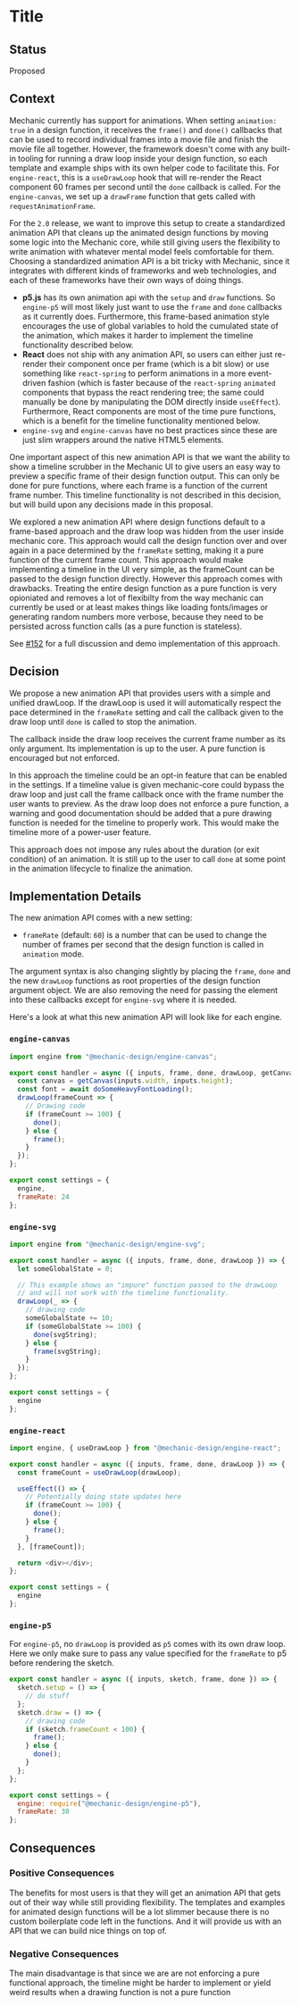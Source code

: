 # Title

## Status

Proposed

## Context

Mechanic currently has support for animations. When setting `animation: true` in a design function, it receives the `frame()` and `done()` callbacks that can be used to record individual frames into a movie file and finish the movie file all together. However, the framework doesn't come with any built-in tooling for running a draw loop inside your design function, so each template and example ships with its own helper code to facilitate this. For `engine-react`, this is a `useDrawLoop` hook that will re-render the React component 60 frames per second until the `done` callback is called. For the `engine-canvas`, we set up a `drawFrame` function that gets called with `requestAnimationFrame`.

For the `2.0` release, we want to improve this setup to create a standardized animation API that cleans up the animated design functions by moving some logic into the Mechanic core, while still giving users the flexibility to write animation with whatever mental model feels comfortable for them. Choosing a standardized animation API is a bit tricky with Mechanic, since it integrates with different kinds of frameworks and web technologies, and each of these frameworks have their own ways of doing things.

- **p5.js** has its own animation api with the `setup` and `draw` functions. So `engine-p5` will most likely just want to use the `frame` and `done` callbacks as it currently does. Furthermore, this frame-based animation style encourages the use of global variables to hold the cumulated state of the animation, which makes it harder to implement the timeline functionality described below.
- **React** does not ship with any animation API, so users can either just re-render their component once per frame (which is a bit slow) or use something like `react-spring` to perform animations in a more event-driven fashion (which is faster because of the `react-spring` `animated` components that bypass the react rendering tree; the same could manually be done by manipulating the DOM directly inside `useEffect`). Furthermore, React components are most of the time pure functions, which is a benefit for the timeline functionality mentioned below.
- `engine-svg` and `engine-canvas` have no best practices since these are just slim wrappers around the native HTML5 elements.

One important aspect of this new animation API is that we want the ability to show a timeline scrubber in the Mechanic UI to give users an easy way to preview a specific frame of their design function output. This can only be done for pure functions, where each frame is a function of the current frame number. This timeline functionality is not described in this decision, but will build upon any decisions made in this proposal.

We explored a new animation API where design functions default to a frame-based approach and the draw loop was hidden from the user inside mechanic core. This approach would call the design function over and over again in a pace determined by the `frameRate` setting, making it a pure function of the current frame count. This approach would make implementing a timeline in the UI very simple, as the frameCount can be passed to the design function directly. However this approach comes with drawbacks. Treating the entire design function as a pure function is very opioniated and removes a lot of flexibilty from the way mechanic can currently be used or at least makes things like loading fonts/images or generating random numbers more verbose, because they need to be persisted across function calls (as a pure function is stateless).

See [#152](https://github.com/designsystemsinternational/mechanic/pull/152) for a full discussion and demo implementation of this approach.

## Decision

We propose a new animation API that provides users with a simple and unified drawLoop. If the drawLoop is used it will automatically respect the pace determined in the `frameRate` setting and call the callback given to the draw loop until `done` is called to stop the animation.

The callback inside the draw loop receives the current frame number as its only argument. Its implementation is up to the user. A pure function is encouraged but not enforced.

In this approach the timeline could be an opt-in feature that can be enabled in the settings. If a timeline value is given mechanic-core could bypass the draw loop and just call the frame callback once with the frame number the user wants to preview. As the draw loop does not enforce a pure function, a warning and good documentation should be added that a pure drawing function is needed for the timeline to properly work. This would make the timeline more of a
power-user feature.

This approach does not impose any rules about the duration (or exit condition) of an animation. It is still up to the user to call `done` at some point in the animation lifecycle to finalize the animation.

## Implementation Details

The new animation API comes with a new setting:

- `frameRate` (default: `60`) is a number that can be used to change the number of frames per second that the design function is called in `animation` mode.

The argument syntax is also changing slightly by placing the `frame`, `done` and the new `drawLoop` functions as root properties of the design function argument object. We are also removing the need for passing the element into these callbacks except for `engine-svg` where it is needed.

Here's a look at what this new animation API will look like for each engine.

### `engine-canvas`

```js
import engine from "@mechanic-design/engine-canvas";

export const handler = async ({ inputs, frame, done, drawLoop, getCanvas }) => {
  const canvas = getCanvas(inputs.width, inputs.height);
  const font = await doSomeHeavyFontLoading();
  drawLoop(frameCount => {
    // Drawing code
    if (frameCount >= 100) {
      done();
    } else {
      frame();
    }
  });
};

export const settings = {
  engine,
  frameRate: 24
};
```

### `engine-svg`

```js
import engine from "@mechanic-design/engine-svg";

export const handler = async ({ inputs, frame, done, drawLoop }) => {
  let someGlobalState = 0;

  // This example shows an "impure" function passed to the drawLoop
  // and will not work with the timeline functionality.
  drawLoop(_ => {
    // drawing code
    someGlobalState += 10;
    if (someGlobalState >= 100) {
      done(svgString);
    } else {
      frame(svgString);
    }
  });
};

export const settings = {
  engine
};
```

### `engine-react`

```js
import engine, { useDrawLoop } from "@mechanic-design/engine-react";

export const handler = async ({ inputs, frame, done, drawLoop }) => {
  const frameCount = useDrawLoop(drawLoop);

  useEffect(() => {
    // Potentially doing state updates here
    if (frameCount >= 100) {
      done();
    } else {
      frame();
    }
  }, [frameCount]);

  return <div></div>;
};

export const settings = {
  engine
};
```

### `engine-p5`

For `engine-p5`, no `drawLoop` is provided as `p5` comes with its own draw loop. Here we only make sure to pass any value specified for the `frameRate` to p5 before rendering the sketch.

```js
export const handler = async ({ inputs, sketch, frame, done }) => {
  sketch.setup = () => {
    // do stuff
  };
  sketch.draw = () => {
    // drawing code
    if (sketch.frameCount < 100) {
      frame();
    } else {
      done();
    }
  };
};

export const settings = {
  engine: require("@mechanic-design/engine-p5"),
  frameRate: 30
};
```

## Consequences

### Positive Consequences

The benefits for most users is that they will get an animation API that gets out of their way while still providing flexibility. The templates and examples for animated design functions will be a lot slimmer because there is no custom boilerplate code left in the functions. And it will provide us with an API that we can build nice things on top of.

### Negative Consequences

The main disadvantage is that since we are are not enforcing a pure functional approach, the timeline might be harder to implement or yield weird results when a drawing function is not a pure function
